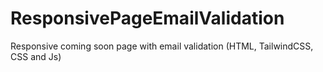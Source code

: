 # ResponsivePageEmailValidation
Responsive coming soon page with email validation (HTML, TailwindCSS, CSS and Js)
